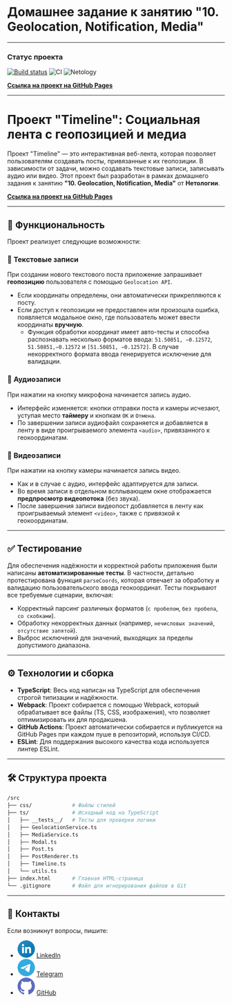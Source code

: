 # Домашнее задание к занятию "10. Geolocation, Notification, Media"

---

### Статус проекта
[![Build status](https://ci.appveyor.com/api/projects/status/pfxc08pwhaqg699c?svg=true)](https://ci.appveyor.com/project/dm-morozov/netology-61-geolocation-notification-media)
![CI](https://github.com/dm-morozov/Netology_61_geolocation_notification_media/actions/workflows/web.yaml/badge.svg)
![Netology](https://img.shields.io/badge/TypeScript-WebPack-blue)

[**Ссылка на проект на GitHub Pages**](https://dm-morozov.github.io/Netology_61_geolocation_notification_media/)

-----

# Проект "Timeline": Социальная лента с геопозицией и медиа

Проект "Timeline" — это интерактивная веб-лента, которая позволяет пользователям создавать посты, привязанные к их геопозиции. В зависимости от задачи, можно создавать текстовые записи, записывать аудио или видео. Этот проект был разработан в рамках домашнего задания к занятию **"10. Geolocation, Notification, Media"** от **Нетологии**.

[](https://ci.appveyor.com/project/dm-morozov/netology-61-geolocation-notification-media)

[**Ссылка на проект на GitHub Pages**](https://dm-morozov.github.io/Netology_61_geolocation_notification_media/)

-----

## 🚀 **Функциональность**

Проект реализует следующие возможности:

### 📝 **Текстовые записи**

При создании нового текстового поста приложение запрашивает **геопозицию** пользователя с помощью `Geolocation API`.

  * Если координаты определены, они автоматически прикрепляются к посту.
  * Если доступ к геопозиции не предоставлен или произошла ошибка, появляется модальное окно, где пользователь может ввести координаты **вручную**.
      * Функция обработки координат имеет авто-тесты и способна распознавать несколько форматов ввода: `51.50851, −0.12572`, `51.50851,−0.12572` и `[51.50851, −0.12572]`. В случае некорректного формата ввода генерируется исключение для валидации.

### 🎤 **Аудиозаписи**

При нажатии на кнопку микрофона начинается запись аудио.

  * Интерфейс изменяется: кнопки отправки поста и камеры исчезают, уступая место **таймеру** и кнопкам `OK` и `Отмена`.
  * По завершении записи аудиофайл сохраняется и добавляется в ленту в виде проигрываемого элемента `<audio>`, привязанного к геокоординатам.

### 🎥 **Видеозаписи**

При нажатии на кнопку камеры начинается запись видео.

  * Как и в случае с аудио, интерфейс адаптируется для записи.
  * Во время записи в отдельном всплывающем окне отображается **предпросмотр видеопотока** (без звука).
  * После завершения записи видеопост добавляется в ленту как проигрываемый элемент `<video>`, также с привязкой к геокоординатам.

-----

## ✅ **Тестирование**

Для обеспечения надёжности и корректной работы приложения были написаны **автоматизированные тесты**. В частности, детально протестирована функция `parseCoords`, которая отвечает за обработку и валидацию пользовательского ввода геокоординат. Тесты покрывают все требуемые сценарии, включая:

  * Корректный парсинг различных форматов (`с пробелом`, `без пробела`, `со скобками`).
  * Обработку некорректных данных (например, `нечисловых значений`, `отсутствие запятой`).
  * Выброс исключений для значений, выходящих за пределы допустимого диапазона.

-----

## ⚙️ **Технологии и сборка**

  * **TypeScript**: Весь код написан на TypeScript для обеспечения строгой типизации и надёжности.
  * **Webpack**: Проект собирается с помощью Webpack, который обрабатывает все файлы (TS, CSS, изображения), что позволяет оптимизировать их для продакшена.
  * **GitHub Actions**: Проект автоматически собирается и публикуется на GitHub Pages при каждом пуше в репозиторий, используя CI/CD.
  * **ESLint**: Для поддержания высокого качества кода используется линтер ESLint.

-----

## 🛠️ **Структура проекта**

```bash
/src
├── css/             # Файлы стилей
├── ts/              # Исходный код на TypeScript
│   ├── __tests__/   # Тесты для проверки логики
│   ├── GeolocationService.ts
│   ├── MediaService.ts
│   ├── Modal.ts
│   ├── Post.ts
│   ├── PostRenderer.ts
│   ├── Timeline.ts
│   └── utils.ts
├── index.html       # Главная HTML-страница
└── .gitignore       # Файл для игнорирования файлов в Git
```

-----

## 📧 Контакты

Если возникнут вопросы, пишите:

* ![LinkedIn](./svg/linkedin-icon.svg) [LinkedIn](https://www.linkedin.com/in/dm-morozov/)
* ![Telegram](./svg/telegram.svg) [Telegram](https://t.me/dem2014)
* ![GitHub](./svg/github-icon.svg) [GitHub](https://github.com/dm-morozov/)



